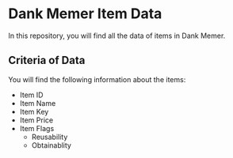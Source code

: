 # Dank Memer Item Data
In this repository, you will find all the data of items in Dank Memer.

## Criteria of Data
You will find the following information about the items:
- Item ID
- Item Name
- Item Key
- Item Price
- Item Flags
  - Reusability
  - Obtainablity
